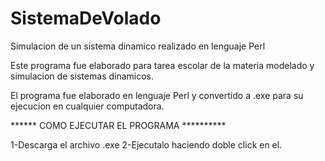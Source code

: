 # SistemaDeVolado
Simulacion de un sistema dinamico realizado en lenguaje Perl

Este programa fue elaborado para tarea escolar de la materia modelado y simulacion de sistemas dinamicos.

El programa fue elaborado en lenguaje Perl y convertido a .exe para su ejecucion en cualquier computadora.

****** COMO EJECUTAR EL PROGRAMA **********

1-Descarga el archivo .exe
2-Ejecutalo haciendo doble click en el.
